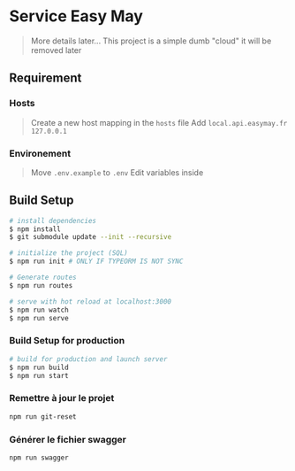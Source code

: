 # Service Easy May

> More details later...
> This project is a simple dumb "cloud" it will be removed later

## Requirement

### Hosts

> Create a new host mapping in the `hosts` file
> Add `local.api.easymay.fr 127.0.0.1`

### Environement

> Move `.env.example` to `.env`
> Edit variables inside

## Build Setup

```bash
# install dependencies
$ npm install
$ git submodule update --init --recursive

# initialize the project (SQL)
$ npm run init # ONLY IF TYPEORM IS NOT SYNC

# Generate routes
$ npm run routes

# serve with hot reload at localhost:3000
$ npm run watch
$ npm run serve
```

### Build Setup for production

```bash
# build for production and launch server
$ npm run build
$ npm run start
```

### Remettre à jour le projet

```bash
npm run git-reset
```

### Générer le fichier swagger

```bash
npm run swagger
```
